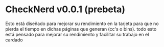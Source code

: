 # CheckNerd v0.0.1 (prebeta)
Esto está diseñado para mejorar su rendimiento en la tarjeta para que no pierda el tiempo en dichas páginas que generan (cc's o bins). todo esto está pensado para mejorar su rendimiento y facilitar su trabajo en el cardado
